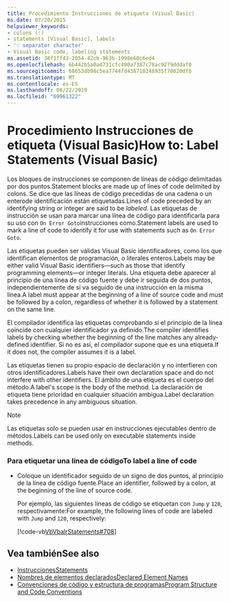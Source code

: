 ```yaml
---
title: Procedimiento Instrucciones de etiqueta (Visual Basic)
ms.date: 07/20/2015
helpviewer_keywords:
- colons (:)
- statements [Visual Basic], labels
- ': separator character'
- Visual Basic code, labeling statements
ms.assetid: 38f1ff43-2054-42cb-963b-1998e60c6ed4
ms.openlocfilehash: 6b442b5a0ad731cfc490a7387c78ac9279dddaf0
ms.sourcegitcommit: 68653db98c5ea7744fd438710248935f70020dfb
ms.translationtype: MT
ms.contentlocale: es-ES
ms.lasthandoff: 08/22/2019
ms.locfileid: "69961322"
---
```

# <a name="how-to-label-statements-visual-basic"></a><span data-ttu-id="c2b43-102">Procedimiento Instrucciones de etiqueta (Visual Basic)</span><span class="sxs-lookup"><span data-stu-id="c2b43-102">How to: Label Statements (Visual Basic)</span></span>
<span data-ttu-id="c2b43-103">Los bloques de instrucciones se componen de líneas de código delimitadas por dos puntos.</span><span class="sxs-lookup"><span data-stu-id="c2b43-103">Statement blocks are made up of lines of code delimited by colons.</span></span> <span data-ttu-id="c2b43-104">Se dice que las líneas de código precedidas de una cadena o un enterode identificación están etiquetadas.</span><span class="sxs-lookup"><span data-stu-id="c2b43-104">Lines of code preceded by an identifying string or integer are said to be *labeled*.</span></span> <span data-ttu-id="c2b43-105">Las etiquetas de instrucción se usan para marcar una línea de código para identificarla para su uso con `On Error Goto`instrucciones como.</span><span class="sxs-lookup"><span data-stu-id="c2b43-105">Statement labels are used to mark a line of code to identify it for use with statements such as `On Error Goto`.</span></span>  
  
 <span data-ttu-id="c2b43-106">Las etiquetas pueden ser válidas Visual Basic identificadores, como los que identifican elementos de programación, o literales enteros.</span><span class="sxs-lookup"><span data-stu-id="c2b43-106">Labels may be either valid Visual Basic identifiers—such as those that identify programming elements—or integer literals.</span></span> <span data-ttu-id="c2b43-107">Una etiqueta debe aparecer al principio de una línea de código fuente y debe ir seguida de dos puntos, independientemente de si va seguido de una instrucción en la misma línea.</span><span class="sxs-lookup"><span data-stu-id="c2b43-107">A label must appear at the beginning of a line of source code and must be followed by a colon, regardless of whether it is followed by a statement on the same line.</span></span>  
  
 <span data-ttu-id="c2b43-108">El compilador identifica las etiquetas comprobando si el principio de la línea coincide con cualquier identificador ya definido.</span><span class="sxs-lookup"><span data-stu-id="c2b43-108">The compiler identifies labels by checking whether the beginning of the line matches any already-defined identifier.</span></span> <span data-ttu-id="c2b43-109">Si no es así, el compilador supone que es una etiqueta.</span><span class="sxs-lookup"><span data-stu-id="c2b43-109">If it does not, the compiler assumes it is a label.</span></span>  
  
 <span data-ttu-id="c2b43-110">Las etiquetas tienen su propio espacio de declaración y no interfieren con otros identificadores.</span><span class="sxs-lookup"><span data-stu-id="c2b43-110">Labels have their own declaration space and do not interfere with other identifiers.</span></span> <span data-ttu-id="c2b43-111">El ámbito de una etiqueta es el cuerpo del método.</span><span class="sxs-lookup"><span data-stu-id="c2b43-111">A label's scope is the body of the method.</span></span> <span data-ttu-id="c2b43-112">La declaración de etiqueta tiene prioridad en cualquier situación ambigua.</span><span class="sxs-lookup"><span data-stu-id="c2b43-112">Label declaration takes precedence in any ambiguous situation.</span></span>  
  
> [!NOTE]
> <span data-ttu-id="c2b43-113">Las etiquetas solo se pueden usar en instrucciones ejecutables dentro de métodos.</span><span class="sxs-lookup"><span data-stu-id="c2b43-113">Labels can be used only on executable statements inside methods.</span></span>  
  
### <a name="to-label-a-line-of-code"></a><span data-ttu-id="c2b43-114">Para etiquetar una línea de código</span><span class="sxs-lookup"><span data-stu-id="c2b43-114">To label a line of code</span></span>  
  
- <span data-ttu-id="c2b43-115">Coloque un identificador seguido de un signo de dos puntos, al principio de la línea de código fuente.</span><span class="sxs-lookup"><span data-stu-id="c2b43-115">Place an identifier, followed by a colon, at the beginning of the line of source code.</span></span>  
  
     <span data-ttu-id="c2b43-116">Por ejemplo, las siguientes líneas de código se etiquetan con `Jump` y `120`, respectivamente:</span><span class="sxs-lookup"><span data-stu-id="c2b43-116">For example, the following lines of code are labeled with `Jump` and `120`, respectively:</span></span>  
  
     [!code-vb[VbVbalrStatements#708](~/samples/snippets/visualbasic/VS_Snippets_VBCSharp/VbVbalrStatements/VB/Class1.vb#708)]  
  
## <a name="see-also"></a><span data-ttu-id="c2b43-117">Vea también</span><span class="sxs-lookup"><span data-stu-id="c2b43-117">See also</span></span>

- [<span data-ttu-id="c2b43-118">Instrucciones</span><span class="sxs-lookup"><span data-stu-id="c2b43-118">Statements</span></span>](../../../visual-basic/programming-guide/language-features/statements.md)
- [<span data-ttu-id="c2b43-119">Nombres de elementos declarados</span><span class="sxs-lookup"><span data-stu-id="c2b43-119">Declared Element Names</span></span>](../../../visual-basic/programming-guide/language-features/declared-elements/declared-element-names.md)
- [<span data-ttu-id="c2b43-120">Convenciones de código y estructura de programas</span><span class="sxs-lookup"><span data-stu-id="c2b43-120">Program Structure and Code Conventions</span></span>](../../../visual-basic/programming-guide/program-structure/program-structure-and-code-conventions.md)
